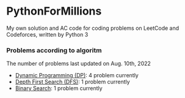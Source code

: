 # PythonForMillions
My own solution and AC code for coding problems on LeetCode and Codeforces, written by Python 3

### Problems according to algoritm
The number of problems last updated on Aug. 10th, 2022

- [Dynamic Programming (DP)](https://github.com/chuzhumin98/PythonForMillions/blob/main/category-algorithm/Dynamic%20Programming%20(DP).md): 4 problem currently
-  [Depth First Search (DFS)](https://github.com/chuzhumin98/PythonForMillions/blob/main/category-algorithm/Depth%20First%20Search%20(DFS).md): 1 problem currently
-  [Binary Search](https://github.com/chuzhumin98/PythonForMillions/blob/main/category-algorithm/Binary%20Search.md): 1 problem currently